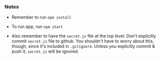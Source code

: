 ### Notes
* Remember to run `npm install`

* To run app, run `npm start`

* Also remember to have the `secret.js` file at the top level. Don't explicitly commit `secret.js` file to github. You shouldn't have to worry about this, though, since it's included in `.gitignore`. Unless you explicitly commit & push it, `secret.js` will be ignored.
